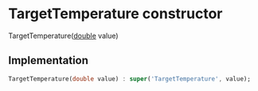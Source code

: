 


# TargetTemperature constructor







TargetTemperature([double](https://api.flutter.dev/flutter/dart-core/double-class.html) value)





## Implementation

```dart
TargetTemperature(double value) : super('TargetTemperature', value);
```







